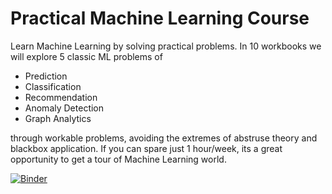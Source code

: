 # Practical Machine Learning Course

Learn Machine Learning by solving practical problems. In 10 workbooks we will explore 5 classic ML problems of 

- Prediction
- Classification
- Recommendation
- Anomaly Detection
- Graph Analytics

through workable problems, avoiding the extremes of abstruse theory and blackbox application. If you can spare just 1 hour/week, its a great opportunity to get a tour of Machine Learning world.

[![Binder](https://mybinder.org/badge_logo.svg)](https://mybinder.org/v2/gh/rawata/pml/master)
